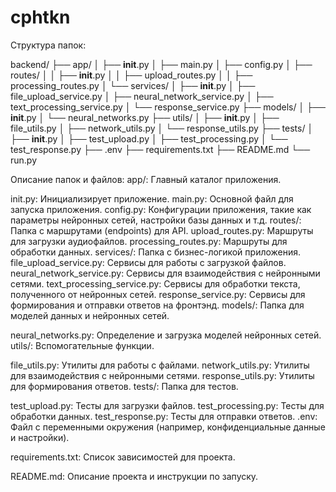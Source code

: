 # cphtkn

Структура папок:

backend/
├── app/
│   ├── __init__.py
│   ├── main.py
│   ├── config.py
│   ├── routes/
│   │   ├── __init__.py
│   │   ├── upload_routes.py
│   │   ├── processing_routes.py
│   └── services/
│       ├── __init__.py
│       ├── file_upload_service.py
│       ├── neural_network_service.py
│       ├── text_processing_service.py
│       └── response_service.py
├── models/
│   ├── __init__.py
│   └── neural_networks.py
├── utils/
│   ├── __init__.py
│   ├── file_utils.py
│   ├── network_utils.py
│   └── response_utils.py
├── tests/
│   ├── __init__.py
│   ├── test_upload.py
│   ├── test_processing.py
│   └── test_response.py
├── .env
├── requirements.txt
├── README.md
└── run.py

Описание папок и файлов:
app/: Главный каталог приложения.

init.py: Инициализирует приложение.
main.py: Основной файл для запуска приложения.
config.py: Конфигурации приложения, такие как параметры нейронных сетей, настройки базы данных и т.д.
routes/: Папка с маршрутами (endpoints) для API.
upload_routes.py: Маршруты для загрузки аудиофайлов.
processing_routes.py: Маршруты для обработки данных.
services/: Папка с бизнес-логикой приложения.
file_upload_service.py: Сервисы для работы с загрузкой файлов.
neural_network_service.py: Сервисы для взаимодействия с нейронными сетями.
text_processing_service.py: Сервисы для обработки текста, полученного от нейронных сетей.
response_service.py: Сервисы для формирования и отправки ответов на фронтэнд.
models/: Папка для моделей данных и нейронных сетей.

neural_networks.py: Определение и загрузка моделей нейронных сетей.
utils/: Вспомогательные функции.

file_utils.py: Утилиты для работы с файлами.
network_utils.py: Утилиты для взаимодействия с нейронными сетями.
response_utils.py: Утилиты для формирования ответов.
tests/: Папка для тестов.

test_upload.py: Тесты для загрузки файлов.
test_processing.py: Тесты для обработки данных.
test_response.py: Тесты для отправки ответов.
.env: Файл с переменными окружения (например, конфиденциальные данные и настройки).

requirements.txt: Список зависимостей для проекта.

README.md: Описание проекта и инструкции по запуску.